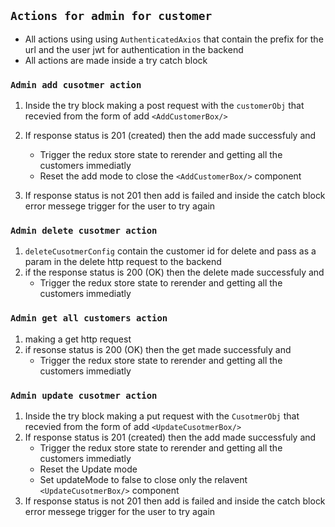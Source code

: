 ## `Actions for admin for customer`

- All actions using using `AuthenticatedAxios` that contain the prefix for the url and the user jwt for authentication in the backend
- All actions are made inside a try catch block

### `Admin add cusotmer action`

1. Inside the try block making a post request with the `customerObj` that
   recevied from the form of add `<AddCustomerBox/>`
2. If response status is 201 (created) then the add made successfuly and

   - Trigger the redux store state to rerender and getting all the customers immediatly
   - Reset the add mode to close the `<AddCustomerBox/>` component

3. If response status is not 201 then add is failed and inside the catch block error messege trigger for the user to try again

### `Admin delete cusotmer action`

1. `deleteCusotmerConfig` contain the customer id for delete and pass as a param in the delete http request to the backend
2. if the response status is 200 (OK) then the delete made successfuly and
   - Trigger the redux store state to rerender and getting all the customers immediatly

### `Admin get all customers action`

1. making a get http request
2. if resonse status is 200 (OK) then the get made successfuly and
   - Trigger the redux store state to rerender and getting all the customers immediatly

### `Admin update cusotmer action`

1. Inside the try block making a put request with the `CusotmerObj` that
   recevied from the form of add `<UpdateCusotmerBox/>`
2. If response status is 201 (created) then the add made successfuly and
   - Trigger the redux store state to rerender and getting all the customers immediatly
   - Reset the Update mode
   - Set updateMode to false to close only the relavent `<UpdateCusotmerBox/>` component
3. If response status is not 201 then add is failed and inside the catch block error messege
   trigger for the user to try again
